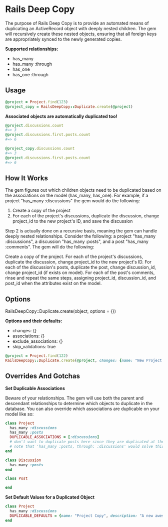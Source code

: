Rails Deep Copy
======================

The purpose of Rails Deep Copy is to provide an automated means of duplicating an ActiveRecord object with deeply nested children. The gem will recursively create these nested objects, ensuring that all foreign keys are appropriately synced to the newly generated copies.


**Supported relationships:**

* has_many
* has_many :through
* has_one
* has_one :through

Usage
----------------------

```ruby
@project = Project.find(123)
@project_copy = RailsDeepCopy::Duplicate.create(@project)
```

**Associated objects are automatically duplicated too!**
```ruby
@project.discussions.count
#=> 3
@project.discussions.first.posts.count
#=> 6

@project_copy.discussions.count
#=> 3
@project.discussions.first.posts.count
#=> 6
```

How It Works
---------------------

The gem figures out which children objects need to be duplicated based on the associations on the model (has_many, has_one). For example, if a project "has_many :discussions" the gem would do the following:

1. Create a copy of the project
2. For each of the project's discussions, duplicate the discussion, change project_id to the new project's ID, and save the discussion

Step 2 is actually done on a recursive basis, meaning the gem can handle deeply nested relationships. Consider the following: a project "has_many :discussions", a discussion "has_many :posts", and a post "has_many :comments". The gem will do the following:

Create a copy of the project. For each of the project's discussions, duplicate the discussion, change project_id to the new project's ID. For each of the discussion's posts, duplicate the post, change discussion_id, change project_id (if exists on model). For each of the post's comments, rinse and repeat the same steps, assigning project_id, discussion_id, and post_id when the attributes exist on the model.


Options
----------------------

RailsDeepCopy::Duplicate.create(object, options = {})

**Options and their defaults:**
* changes: {}
* associations: {}
* exclude_associations: {}
* skip_validations: true

```ruby
@project = Project.find(122)
RailsDeepCopy::Duplicate.create(@project, changes: {name: "New Project's Name", description: "A great description"}, skip_validations: false)
```


Overrides And Gotchas
----------------------

**Set Duplicable Associations**

Beware of your relationships. The gem will use both the parent and descendant relationships to determine which objects to duplicate in the database. You can also override which associations are duplicable on your model like so:

```ruby
class Project
  has_many :discussions
  has_many :posts
  DUPLICABLE_ASSOCIATIONS = [:discussions]
  # don't want to duplicate posts here since they are duplicated at the discussion level
  # note that 'has_many :posts, through: :discussions' would solve this problem too
end

class Discussion
  has_many :posts
end

class Post

end

```


**Set Default Values for a Duplicated Object**

```ruby
class Project
  has_many :discussions
  DUPLICABLE_DEFAULTS = {name: "Project Copy", description: "A new awesome project"}
end
```
